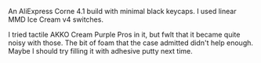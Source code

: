An AliExpress Corne 4.1 build with minimal black keycaps. I used linear MMD Ice Cream v4 switches.

I tried tactile AKKO Cream Purple Pros in it, but fwlt that it became quite noisy with those. The bit of foam that the case admitted didn't help enough. Maybe I should try filling it with adhesive putty next time.